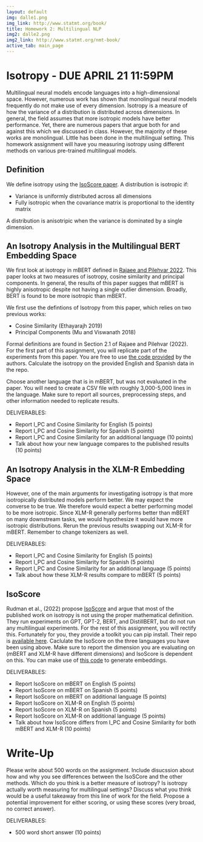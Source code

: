 ```yaml
---
layout: default
img: dalle1.png
img_link: http://www.statmt.org/book/
title: Homework 2: Multilingual NLP
img2: dalle2.png
img2_link: http://www.statmt.org/nmt-book/
active_tab: main_page
---
```


Isotropy - DUE APRIL 21 11:59PM
=========================================================

Multilingual neural models encode languages into a high-dimensional space. However, numerous work 
has shown that monolingual neural models frequently do not make use of every dimension. Isotropy 
is a measure of how the variance of a distribution is distributed across dimensions. In general, the field 
assumes that more isotropic models have better performance. Yet, there are numerous papers 
that argue both for and against this which we discussed in class. However, the majority of these 
works are monolingual. Little has been done in the multilingual setting. This homework assignment 
will have you measuring isotropy using different methods on various pre-trained multilingual models.


Definition
--------

We define isotropy using the [IsoScore paper](https://aclanthology.org/2022.findings-acl.262.pdf). A 
distribution is isotropic if:
* Variance is uniformly distributed across all dimensions
* Fully isotropic when the covariance matrix is proportional to the identity matrix

A distribution is anisotripic when the variance is dominated by a single dimension.


An Isotropy Analysis in the Multilingual BERT Embedding Space
-------------------------------------------------------------

We first look at isotropy in mBERT defined in [Rajaee and Pilehvar 2022](https://arxiv.org/pdf/2110.04504.pdf).
This paper looks at two measures of isotropy, cosine similarity and principal components.
In general, the results of this paper sugges that mBERT is highly anisotropic despite not having a single
outlier dimension. Broadly, BERT is found to be more isotropic than mBERT.

We first use the defintions of Isotropy from this paper, which relies on two previous works:
* Cosine Similarity (Ethayarajh 2019)
* Principal Components (Mu and Viswanath 2018)

Formal definitions are found in Section 2.1 of Rajaee and Pilehvar (2022). For the first part of this 
assignment, you will replicate part of the experiments from this paper. You are free to use 
[the code provided](https://github.com/Sara-Rajaee/Multilingual-Isotropy/blob/main/code/Analysis_Multilingual_notebook.ipynb) 
by the authors. Calculate the isotropy on the provided English and Spanish data in the repo.

Choose another language that is in mBERT, but was not evaluated in the paper. You will need to 
create a CSV file with roughly 3,000-5,000 lines in the language. Make sure to report all sources, preprocessing 
steps, and other information needed to replicate results.

DELIVERABLES:
* Report I_PC and Cosine Similarity for English (5 points)
* Report I_PC and Cosine Similarity for Spanish (5 points)
* Report I_PC and Cosine Similarity for an additional language (10 points)
* Talk about how your new language compares to the published results (10 points)


An Isotropy Analysis in the XLM-R Embedding Space
-------------------------------------------------------------

However, one of the main arguments for investigating isotropy is that more isotropically distributed models 
perform better. We may expect the converse to be true. We therefore would expect a better performing model to 
be more isotropic. Since XLM-R generally performs better than mBERT on many downstream tasks, we would hypothesize 
it would have more isotropic distributions. Rerun the previous results swapping out XLM-R for mBERT. Remember 
to change tokenizers as well.

DELIVERABLES:
* Report I_PC and Cosine Similarity for English (5 points)
* Report I_PC and Cosine Similarity for Spanish (5 points)
* Report I_PC and Cosine Similarity for an additional language (5 points)
* Talk about how these XLM-R results compare to mBERT (5 points)

IsoScore
--------------

Rudman et al., (2022) propose [IsoScore](https://aclanthology.org/2022.findings-acl.262.pdf) and argue that 
most of the published work on isotropy is not using the proper mathematical definition. They run experiments 
on GPT, GPT-2, BERT, and DistillBERT, but do not run any multilingual experiments. For the rest of this assignment, 
you will rectify this. Fortunately for you, they provide a toolkit you can pip install. Their repo is 
[available here](https://github.com/bcbi-edu/p_eickhoff_isoscore). Caclulate the IsoScore on the three languages 
you have been using above. Make sure to report the dimension you are evaluating on (mBERT and XLM-R have different 
dimensions) and IsoScore is dependent on this. You can make use of 
[this code](https://github.com/TideDancer/iclr21_isotropy_contxt) to generate embeddings.

DELIVERABLES:
* Report IsoScore on mBERT on English (5 points)
* Report IsoScore on mBERT on Spanish (5 points)
* Report IsoScore on mBERT on additional language (5 points)
* Report IsoScore on XLM-R on English (5 points)
* Report IsoScore on XLM-R on Spanish (5 points)
* Report IsoScore on XLM-R on additional language (5 points)
* Talk about how IsoScore differs from I_PC and Cosine Similarity for both mBERT and XLM-R (10 points)


Write-Up
========

Please write about 500 words on the assignment. Include disucssion about how and why you see 
differences between the IsoSCore and the other methods. Which do you think is a better 
measure of isotropy? Is isotropy actually worth measuring for multilingual settings? 
Discuss what you think would be a useful takeaway from this line of work for the field. 
Propose a potential improvement for either scoring, or using these scores (very broad, no correct answer).

DELIVERABLES:
* 500 word short answer (10 points)

